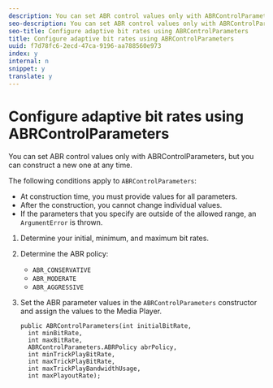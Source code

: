 ```yaml
---
description: You can set ABR control values only with ABRControlParameters, but you can construct a new one at any time.
seo-description: You can set ABR control values only with ABRControlParameters, but you can construct a new one at any time.
seo-title: Configure adaptive bit rates using ABRControlParameters
title: Configure adaptive bit rates using ABRControlParameters
uuid: f7d78fc6-2ecd-47ca-9196-aa788560e973
index: y
internal: n
snippet: y
translate: y
---
```


# Configure adaptive bit rates using ABRControlParameters

You can set ABR control values only with ABRControlParameters, but you can construct a new one at any time.

The following conditions apply to `ABRControlParameters`: 
* At construction time, you must provide values for all parameters.
* After the construction, you cannot change individual values.
* If the parameters that you specify are outside of the allowed range, an `ArgumentError` is thrown.




1. Determine your initial, minimum, and maximum bit rates.
1. Determine the ABR policy:

    
    * `ABR_CONSERVATIVE`    
    * `ABR_MODERATE`    
    * `ABR_AGGRESSIVE`    
    
    
    
1. Set the ABR parameter values in the `ABRControlParameters` constructor and assign the values to the Media Player.

   ```
   public ABRControlParameters(int initialBitRate, 
     int minBitRate, 
     int maxBitRate, 
     ABRControlParameters.ABRPolicy abrPolicy, 
     int minTrickPlayBitRate, 
     int maxTrickPlayBitRate, 
     int maxTrickPlayBandwidthUsage, 
     int maxPlayoutRate);
   ```

